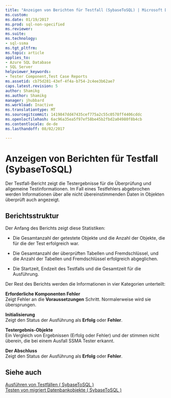 ```yaml
---
title: "Anzeigen von Berichten für Testfall (SybaseToSQL) | Microsoft Docs"
ms.custom: 
ms.date: 01/19/2017
ms.prod: sql-non-specified
ms.reviewer: 
ms.suite: 
ms.technology:
- sql-ssma
ms.tgt_pltfrm: 
ms.topic: article
applies_to:
- Azure SQL Database
- SQL Server
helpviewer_keywords:
- Tester Component,Test Case Reports
ms.assetid: cb75d281-43ef-4f4a-b754-2c4ee3b62ae7
caps.latest.revision: 5
author: Shamikg
ms.author: Shamikg
manager: jhubbard
ms.workload: Inactive
ms.translationtype: MT
ms.sourcegitcommit: 1419847dd47435cef775a2c55c0578ff4406cddc
ms.openlocfilehash: 6ac96a35ea5f97ef58be45b2fbd2a04980f8b4cb
ms.contentlocale: de-de
ms.lasthandoff: 08/02/2017

---
```

# <a name="viewing-test-case-reports-sybasetosql"></a>Anzeigen von Berichten für Testfall (SybaseToSQL)
Der Testfall-Bericht zeigt die Testergebnisse für die Überprüfung und allgemeine Testinformationen. Im Fall eines Testfehlers abgebrochen werden Informationen über alle nicht übereinstimmenden Daten in Objekten überprüft auch angezeigt.  
  
## <a name="report-structure"></a>Berichtsstruktur  
Der Anfang des Berichts zeigt diese Statistiken:  
  
-   Die Gesamtanzahl der getestete Objekte und die Anzahl der Objekte, die für die der Test erfolgreich war.  
  
-   Die Gesamtanzahl der überprüften Tabellen und Fremdschlüssel, und die Anzahl der Tabellen und Fremdschlüssel erfolgreich abgeglichen.  
  
-   Die Startzeit, Endzeit des Testfalls und die Gesamtzeit für die Ausführung.  
  
Der Rest des Berichts werden die Informationen in vier Kategorien unterteilt:  
  
**Erforderliche Komponenten Fehler**  
Zeigt Fehler an die **Voraussetzungen** Schritt. Normalerweise wird sie übersprungen.  
  
**Initialisierung**  
Zeigt den Status der Ausführung als **Erfolg** oder **Fehler**.  
  
**Testergebnis-Objekte**  
Ein Vergleich von Ergebnissen (Erfolg oder Fehler) und der stimmen nicht überein, die bei einem Ausfall SSMA Tester erkannt.  
  
**Der Abschluss**  
Zeigt den Status der Ausführung als **Erfolg** oder **Fehler**.  
  
## <a name="see-also"></a>Siehe auch  
[Ausführen von Testfällen &#40; SybaseToSQL &#41;](../../ssma/sybase/running-test-cases-sybasetosql.md)  
[Testen von migriert Datenbankobjekte &#40; SybaseToSQL &#41;](../../ssma/sybase/testing-migrated-database-objects-sybasetosql.md)  
  

